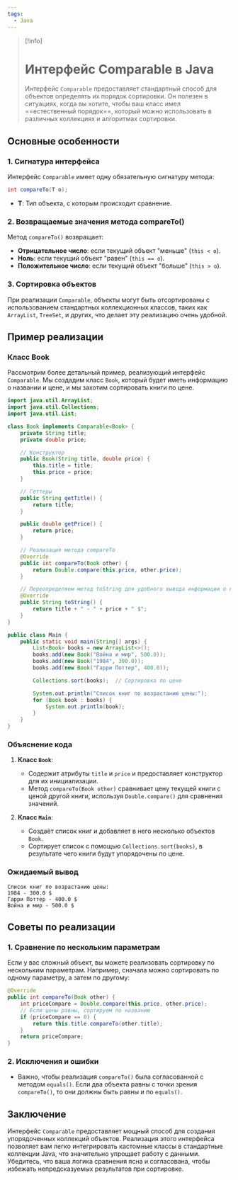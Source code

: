 ```yaml
---
tags:
  - Java
---
```


> [!info]
> # Интерфейс Comparable в Java
> 
> Интерфейс `Comparable` предоставляет стандартный способ для объектов определять их порядок сортировки. Он полезен в ситуациях, когда вы хотите, чтобы ваш класс имел ==естественный порядок==, который можно использовать в различных коллекциях и алгоритмах сортировки.

## Основные особенности

### 1. **Сигнатура интерфейса**

Интерфейс `Comparable` имеет одну обязательную сигнатуру метода:

```java
int compareTo(T o);
```

- **T**: Тип объекта, с которым происходит сравнение.
  
### 2. **Возвращаемые значения метода compareTo()**

Метод `compareTo()` возвращает:
- **Отрицательное число**: если текущий объект "меньше" (`this < o`).
- **Ноль**: если текущий объект "равен" (`this == o`).
- **Положительное число**: если текущий объект "больше" (`this > o`).

### 3. **Сортировка объектов**

При реализации `Comparable`, объекты могут быть отсортированы с использованием стандартных коллекционных классов, таких как `ArrayList`, `TreeSet`, и других, что делает эту реализацию очень удобной.

## Пример реализации

### Класс Book

Рассмотрим более детальный пример, реализующий интерфейс `Comparable`. Мы создадим класс `Book`, который будет иметь информацию о названии и цене, и мы захотим сортировать книги по цене.

```java
import java.util.ArrayList;
import java.util.Collections;
import java.util.List;

class Book implements Comparable<Book> {
    private String title;
    private double price;

    // Конструктор
    public Book(String title, double price) {
        this.title = title;
        this.price = price;
    }

    // Геттеры
    public String getTitle() {
        return title;
    }

    public double getPrice() {
        return price;
    }

    // Реализация метода compareTo
    @Override
    public int compareTo(Book other) {
        return Double.compare(this.price, other.price);
    }

    // Переопределяем метод toString для удобного вывода информации о книге
    @Override
    public String toString() {
        return title + " - " + price + " $";
    }
}

public class Main {
    public static void main(String[] args) {
        List<Book> books = new ArrayList<>();
        books.add(new Book("Война и мир", 500.0));
        books.add(new Book("1984", 300.0));
        books.add(new Book("Гарри Поттер", 400.0));

        Collections.sort(books);  // Сортировка по цене

        System.out.println("Список книг по возрастанию цены:");
        for (Book book : books) {
            System.out.println(book);
        }
    }
}
```

### Объяснение кода

1. **Класс `Book`**:
   - Содержит атрибуты `title` и `price` и предоставляет конструктор для их инициализации.
   - Метод `compareTo(Book other)` сравнивает цену текущей книги с ценой другой книги, используя `Double.compare()` для сравнения значений.

2. **Класс `Main`**:
   - Создаёт список книг и добавляет в него несколько объектов `Book`.
   - Сортирует список с помощью `Collections.sort(books)`, в результате чего книги будут упорядочены по цене.

### Ожидаемый вывод

```plaintext
Список книг по возрастанию цены:
1984 - 300.0 $
Гарри Поттер - 400.0 $
Война и мир - 500.0 $
```

## Советы по реализации

### 1. **Сравнение по нескольким параметрам**

Если у вас сложный объект, вы можете реализовать сортировку по нескольким параметрам. Например, сначала можно сортировать по одному параметру, а затем по другому:

```java
@Override
public int compareTo(Book other) {
    int priceCompare = Double.compare(this.price, other.price);
    // Если цены равны, сортируем по названию
    if (priceCompare == 0) {
        return this.title.compareTo(other.title);
    }
    return priceCompare;
}
```

### 2. **Исключения и ошибки**

- Важно, чтобы реализация `compareTo()` была согласованной с методом `equals()`. Если два объекта равны с точки зрения `compareTo()`, то они должны быть равны и по `equals()`.

## Заключение

Интерфейс `Comparable` предоставляет мощный способ для создания упорядоченных коллекций объектов. Реализация этого интерфейса позволяет вам легко интегрировать кастомные классы в стандартные коллекции Java, что значительно упрощает работу с данными. Убедитесь, что ваша логика сравнения ясна и согласована, чтобы избежать непредсказуемых результатов при сортировке.